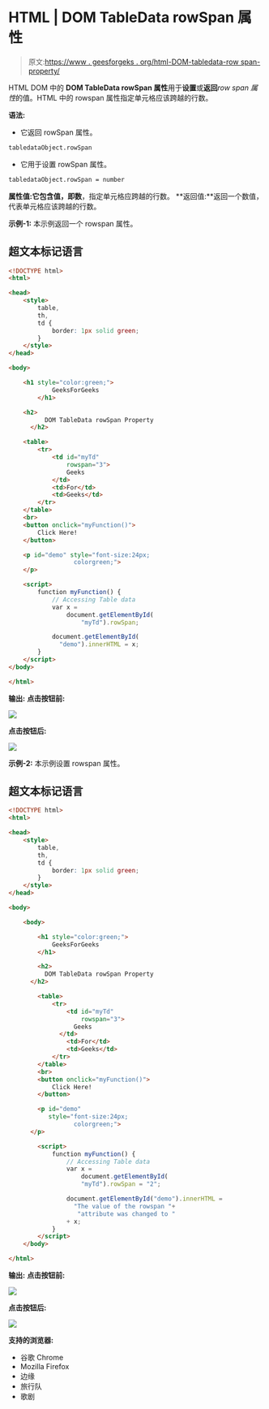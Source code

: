 # HTML | DOM TableData rowSpan 属性

> 原文:[https://www . geesforgeks . org/html-DOM-tabledata-row span-property/](https://www.geeksforgeeks.org/html-dom-tabledata-rowspan-property/)

HTML DOM 中的 **DOM TableData rowSpan 属性**用于**设置**或**返回***row span 属性*的值。HTML 中的 rowspan 属性指定单元格应该跨越的行数。

**语法:**

*   它返回 rowSpan 属性。

```html
tabledataObject.rowSpan
```

*   它用于设置 rowSpan 属性。

```html
tabledataObject.rowSpan = number
```

**属性值:**它包含值，即**数**，指定单元格应跨越的行数。
**返回值:**返回一个数值，代表单元格应该跨越的行数。

**示例-1:** 本示例返回一个 rowspan 属性。

## 超文本标记语言

```html
<!DOCTYPE html>
<html>

<head>
    <style>
        table,
        th,
        td {
            border: 1px solid green;
        }
    </style>
</head>

<body>

    <h1 style="color:green;">
            GeeksForGeeks
        </h1>

    <h2>
          DOM TableData rowSpan Property
      </h2>

    <table>
        <tr>
            <td id="myTd"
                rowspan="3">
                Geeks
            </td>
            <td>For</td>
            <td>Geeks</td>
        </tr>
    </table>
    <br>
    <button onclick="myFunction()">
        Click Here!
    </button>

    <p id="demo" style="font-size:24px;
                  colorgreen;">
    </p>

    <script>
        function myFunction() {
            // Accessing Table data
            var x =
                document.getElementById(
                    "myTd").rowSpan;

            document.getElementById(
              "demo").innerHTML = x;
        }
    </script>
</body>

</html>
```

**输出:**
**点击按钮前:**

![](img/7f30a74b26374d4f76d017bf49cd91f8.png)

**点击按钮后:**

![](img/b38743cf2120f247f024d13e54c3bbbe.png)

**示例-2:** 本示例设置 rowspan 属性。

## 超文本标记语言

```html
<!DOCTYPE html>
<html>

<head>
    <style>
        table,
        th,
        td {
            border: 1px solid green;
        }
    </style>
</head>

<body>

    <body>

        <h1 style="color:green;">
            GeeksForGeeks
        </h1>

        <h2>
          DOM TableData rowSpan Property
      </h2>

        <table>
            <tr>
                <td id="myTd"
                    rowspan="3">
                  Geeks
              </td>
                <td>For</td>
                <td>Geeks</td>
            </tr>
        </table>
        <br>
        <button onclick="myFunction()">
            Click Here!
        </button>

        <p id="demo"
           style="font-size:24px;
                  colorgreen;">
      </p>

        <script>
            function myFunction() {
                // Accessing Table data
                var x =
                    document.getElementById(
                    "myTd").rowSpan = "2";

                document.getElementById("demo").innerHTML =
                  "The value of the rowspan "+
                   "attribute was changed to "
                + x;
            }
        </script>
    </body>

</html>
```

**输出:**
**点击按钮前:**

![](img/7f30a74b26374d4f76d017bf49cd91f8.png)

**点击按钮后:**

![](img/048a333eb8526fcb037c26e0ea8503d9.png)

**支持的浏览器:**

*   谷歌 Chrome
*   Mozilla Firefox
*   边缘
*   旅行队
*   歌剧